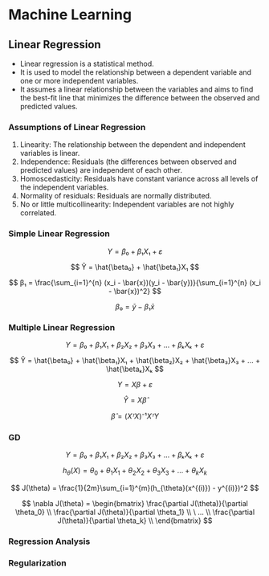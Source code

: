 # Machine Learning

## Linear Regression

- Linear regression is a statistical method.
- It is used to model the relationship between a dependent variable and one or more independent variables.
- It assumes a linear relationship between the variables and aims to find the best-fit line that minimizes the difference between the observed and predicted values.

### Assumptions of Linear Regression

1. Linearity: The relationship between the dependent and independent variables is linear.
2. Independence: Residuals (the differences between observed and predicted values) are independent of each other.
3. Homoscedasticity: Residuals have constant variance across all levels of the independent variables.
4. Normality of residuals: Residuals are normally distributed.
5. No or little multicollinearity: Independent variables are not highly correlated.

### Simple Linear Regression

$$ Y = β₀ + β₁X₁ + ε $$

$$ Ŷ = \hat{\beta₀} + \hat{\beta₁}X₁ $$

$$ β₁ = \frac{\sum_{i=1}^{n} (x_i - \bar{x})(y_i - \bar{y})}{\sum_{i=1}^{n} (x_i - \bar{x})^2} $$

$$ β₀ = \bar{y} - β₁ \bar{x} $$

### Multiple Linear Regression

$$ Y = β₀ + β₁X₁ + β₂X₂ + β₃X₃ + ... + βₖXₖ + ε $$

$$ Ŷ = \hat{\beta₀} + \hat{\beta₁}X₁ + \hat{\beta₂}X₂ + \hat{\beta₃}X₃ + ... + \hat{\betaₖ}Xₖ $$

$$ Y = Xβ + ε $$

$$ Ŷ = X\hat{\beta} $$

$$ \hat{\beta} = (XᵀX)⁻¹XᵀY $$

### GD

$$ Y = β₀ + β₁X₁ + β₂X₂ + β₃X₃ + ... + βₖXₖ + ε $$

$$ h_\theta(X) = \theta_0 + \theta_1X_1 + \theta_2X_2 + \theta_3X_3 + \ldots + \theta_kX_k $$

$$ J(\theta) = \frac{1}{2m}\sum_{i=1}^{m}(h_{\theta}(x^{(i)}) - y^{(i)})^2 $$

$$ \nabla J(\theta) = \begin{bmatrix}
\frac{\partial J(\theta)}{\partial \theta_0} \\
\frac{\partial J(\theta)}{\partial \theta_1} \\
\ ... \\
\frac{\partial J(\theta)}{\partial \theta_k} \\
\end{bmatrix}
$$


### Regression Analysis

### Regularization
